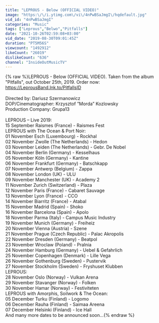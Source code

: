 ```yaml
---
title: "LEPROUS - Below (OFFICIAL VIDEO)"
image: "https:\/\/i.ytimg.com\/vi\/4nPwBSaJmgI\/hqdefault.jpg"
vid_id: "4nPwBSaJmgI"
categories: "Music"
tags: ["Leprous","Belwo","Pitfalls"]
date: "2021-10-26T02:59:08+03:00"
vid_date: "2019-08-30T09:01:45Z"
duration: "PT5M56S"
viewcount: "1492912"
likeCount: "26019"
dislikeCount: "636"
channel: "InsideOutMusicTV"
---
```

{% raw %}LEPROUS - Below (OFFICIAL VIDEO). Taken from the album &quot;Pitfalls&quot;, out October 25th, 2019. Order now: <a rel="nofollow" target="blank" href="https://LeprousBand.lnk.to/PitfallsID">https://LeprousBand.lnk.to/PitfallsID</a><br /><br />Directed by: Dariusz Szermanowicz<br />DOP/Cinematographer: Krzysztof ”Morda” Kozlowsky<br />Production Company: Grupa13<br /><br />LEPROUS – Live 2019:<br />15 September Raismes (France) - Raismes Fest<br />LEPROUS with The Ocean &amp; Port Noir:<br />01 November Esch (Luxembourg) - Rockhal<br />02 November Zwolle (The Netherlands) - Hedon<br />03 November Leiden (The Netherlands) - Gebr. De Nobel<br />04 November Berlin (Germany) - Kesselhaus<br />05 November Köln (Germany) - Kantine<br />06 November Frankfurt (Germany) - Batschkapp<br />07 November Antwerp (Belgium) - Zappa<br />08 November London (UK) - ULU<br />09 November Manchester (UK) - Academy 2<br />11 November Zurich (Switzerland) - Plaza<br />12 November Paris (France) - Cabaret Sauvage<br />13 November Lyon (France) - CCO<br />14 November Biarritz (France) - Atabal<br />15 November Madrid (Spain) - Shoko<br />16 November Barcelona (Spain) - Apolo<br />18 November Parma (Italy) - Campus Music Industry<br />19 November Munich (Germany) - Freiheiz<br />20 November Vienna (Austria) - Szene<br />21 November Prague (Czech Republic) - Palac Akropolis<br />22 November Dresden (Germany) - Beatpol<br />23 November Wroclaw (Poland) - Pralnia<br />24 November Hamburg (Germany) - Uebel &amp; Gefahrlich<br />25 November Copenhagen (Denmark) - Lille Vega<br />26 November Gothenburg (Sweden) - Pustervik<br />27 November Stockholm (Sweden) - Fryshuset Klubben<br />LEPROUS:<br />28 November Oslo (Norway) - Vulkan Arena<br />29 November Stavanger (Norway) - Folken<br />30 November Hamar (Norway) - Festiviteten<br />LEPROUS with Amorphis, Soilwork &amp; The Ocean:<br />05 December Turku (Finland) - Logomo<br />06 December Rauha (Finland) - Saimaa Areena<br />07 December Helsinki (Finland) - Ice Hall<br />And many more dates to be announced soon...{% endraw %}
